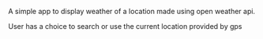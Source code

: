 A simple app to display weather of a location made using open weather api.

User has a choice to search or use the current location provided by gps
